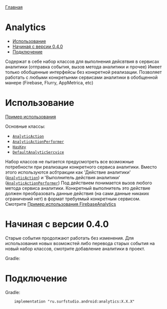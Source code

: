[Главная](/docs/main.md)

# Analytics
- [Использование](#использование)
- [Начиная с версии 0.4.0](#начиная-с-версии-040)
- [Подключение](#подключение)

Содержат в себе набор классов для выполнения дейсвтвия в сервисах аналитики (отправка события, вызов метода аналитики и прочее)
Имеет только обобщенные интерфейсы без конкретной реализации. Позволяет работать с любыми конкретынми сервисами 
аналитики в обобщенной манере (Firebase, Flurry, AppMetrica, etc)

# Использование
[Пример использования](../sample)

Основные классы:
* [`AnalyticAction`][aa]
* [`AnalyticActionPerformer`][aap]
* [`HasKey`][hk]
* [`DefaultAnalyticSercvice`][das]

Набор классов не пытается предусмотреть все возможные потребности при реализации конкретного сервиса аналитики. 
Вместо этого используются асбтракции как 'Действие аналитики' ([`AnalyticAction`][aa]) и 'Выполнитель действия аналитики' ([`AnalyticActionPerformer`][aap])
Под действием понимается вызов любого метода сервиса аналитики. Конкретный выполнитель это действие должен преобразовать
данные действия (на сами данные никаких ограничений нет) в формат требуемый конкретным сервисом. Смотрите [Пример использования FirebaseAnalytics](../sample)

# Начиная с версии 0.4.0

Старые события продолжают работать без изменения. Для использования новых возможстей либо перевода старых события на новый набор классов,
смотрите добавление аналитики в проект.

Gradle:

# Подключение
Gradle:
```
    implementation "ru.surfstudio.android:analytics:X.X.X"
```

[aa]: src/main/java/ru/surfstudio/android/analyticsv2/core/AnalyticAction.kt
[aap]: src/main/java/ru/surfstudio/android/analyticsv2/core/AnalyticActionPerformer.kt
[hk]: src/main/java/ru/surfstudio/android/analyticsv2/HasKey.kt
[das]: src/main/java/ru/surfstudio/android/analyticsv2/DefaultAnalyticSercvice.kt